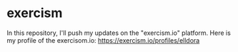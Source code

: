 # exercism

In this repository, I'll push my updates on the "exercism.io" platform. 
Here is my profile of the exercisom.io: https://exercism.io/profiles/elldora 
